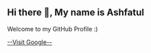 ## Hi there 👋, My name is **Ashfatul**

Welcome to my GitHub Profile :)

[--Visit Google--](http://google.com)
